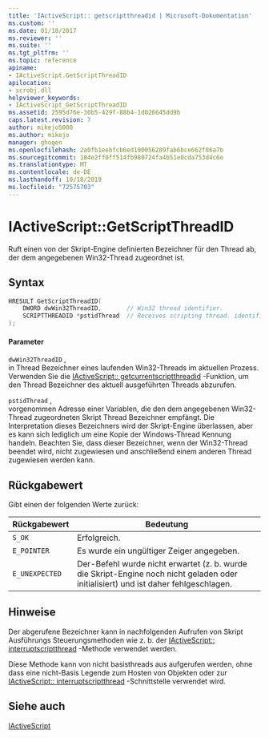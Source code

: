 ```yaml
---
title: 'IActiveScript:: getscriptthreadid | Microsoft-Dokumentation'
ms.custom: ''
ms.date: 01/18/2017
ms.reviewer: ''
ms.suite: ''
ms.tgt_pltfrm: ''
ms.topic: reference
apiname:
- IActiveScript.GetScriptThreadID
apilocation:
- scrobj.dll
helpviewer_keywords:
- IActiveScript_GetScriptThreadID
ms.assetid: 2595d76e-30b5-429f-88b4-1d026645dd9b
caps.latest.revision: 7
author: mikejo5000
ms.author: mikejo
manager: ghogen
ms.openlocfilehash: 2a0fb1eebfcb6ed100056289fab6bce662f86a7b
ms.sourcegitcommit: 184e2ff0ff514fb980724fa4b51e0cda753d4c6e
ms.translationtype: MT
ms.contentlocale: de-DE
ms.lasthandoff: 10/18/2019
ms.locfileid: "72575703"
---
```

# <a name="iactivescriptgetscriptthreadid"></a>IActiveScript::GetScriptThreadID
Ruft einen von der Skript-Engine definierten Bezeichner für den Thread ab, der dem angegebenen Win32-Thread zugeordnet ist.  
  
## <a name="syntax"></a>Syntax  
  
```cpp
HRESULT GetScriptThreadID(  
    DWORD dwWin32ThreadID,       // Win32 thread identifier.  
    SCRIPTTHREADID *pstidThread  // Receives scripting thread. identifier  
);  
```  
  
#### <a name="parameters"></a>Parameter  
 `dwWin32ThreadID` ,  
 in Thread Bezeichner eines laufenden Win32-Threads im aktuellen Prozess. Verwenden Sie die [IActiveScript:: getcurrentscriptthreadid](../../winscript/reference/iactivescript-getcurrentscriptthreadid.md) -Funktion, um den Thread Bezeichner des aktuell ausgeführten Threads abzurufen.  
  
 `pstidThread` ,  
 vorgenommen Adresse einer Variablen, die den dem angegebenen Win32-Thread zugeordneten Skript Thread Bezeichner empfängt. Die Interpretation dieses Bezeichners wird der Skript-Engine überlassen, aber es kann sich lediglich um eine Kopie der Windows-Thread Kennung handeln. Beachten Sie, dass dieser Bezeichner, wenn der Win32-Thread beendet wird, nicht zugewiesen und anschließend einem anderen Thread zugewiesen werden kann.  
  
## <a name="return-value"></a>Rückgabewert  
 Gibt einen der folgenden Werte zurück:  
  
|Rückgabewert|Bedeutung|  
|------------------|-------------|  
|`S_OK`|Erfolgreich.|  
|`E_POINTER`|Es wurde ein ungültiger Zeiger angegeben.|  
|`E_UNEXPECTED`|Der-Befehl wurde nicht erwartet (z. b. wurde die Skript-Engine noch nicht geladen oder initialisiert) und ist daher fehlgeschlagen.|  
  
## <a name="remarks"></a>Hinweise  
 Der abgerufene Bezeichner kann in nachfolgenden Aufrufen von Skript Ausführungs Steuerungsmethoden wie z. b. der [IActiveScript:: interruptscriptthread](../../winscript/reference/iactivescript-interruptscriptthread.md) -Methode verwendet werden.  
  
 Diese Methode kann von nicht basisthreads aus aufgerufen werden, ohne dass eine nicht-Basis Legende zum Hosten von Objekten oder zur [IActiveScript:: interruptscriptthread](../../winscript/reference/iactivescript-interruptscriptthread.md) -Schnittstelle verwendet wird.  
  
## <a name="see-also"></a>Siehe auch  
 [IActiveScript](../../winscript/reference/iactivescript.md)